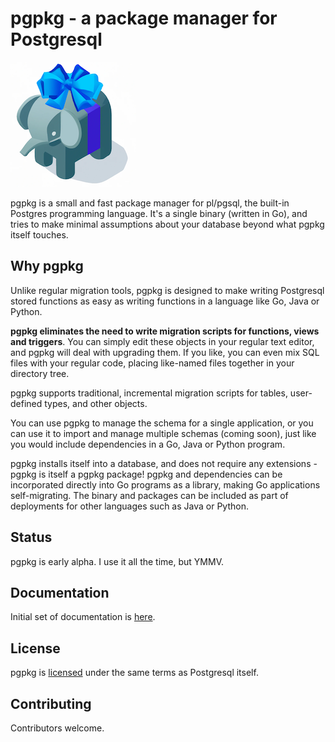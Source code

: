 # pgpkg - a package manager for Postgresql

![pgpkg logo](docs/logo-small.png)

pgpkg is a small and fast package manager for pl/pgsql, the built-in Postgres programming language.
It's a single binary (written in Go), and tries to make minimal assumptions about your database beyond what
pgpkg itself touches.

## Why pgpkg

Unlike regular migration tools, pgpkg is designed to make writing Postgresql stored functions as easy as writing
functions in a language like Go, Java or Python.

**pgpkg eliminates the need to write migration scripts for functions,
views and triggers**. You can simply edit these objects in your regular text editor, and pgpkg will deal
with upgrading them. If you like, you can even mix SQL files with your
regular code, placing like-named files together in your directory tree.

pgpkg supports traditional, incremental migration scripts for tables, user-defined
types, and other objects.

You can use pgpkg to manage the schema for a single application, or you can use
it to import and manage multiple schemas (coming soon), just like you would include dependencies in
a Go, Java or Python program.

pgpkg installs itself into a database, and does not require any extensions - pgpkg is itself
a pgpkg package! pgpkg and dependencies can be incorporated directly into Go programs as a
library, making Go applications self-migrating. The binary and packages can be included
as part of deployments for other languages such as Java or Python.

## Status

pgpkg is early alpha. I use it all the time, but YMMV.

## Documentation

Initial set of documentation is [here](docs/index.md).

## License

pgpkg is [licensed](LICENSE.md) under the same terms as Postgresql itself.

## Contributing

Contributors welcome.

